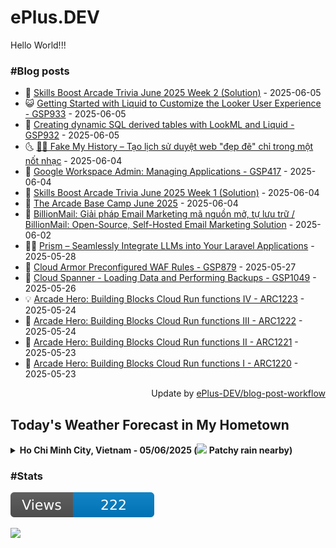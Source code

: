 # ePlus.DEV

Hello World!!!

### #Blog posts

- 🧰 [Skills Boost Arcade Trivia June 2025 Week 2 &lpar;Solution&rpar;](https://eplus.dev/skills-boost-arcade-trivia-june-2025-week-2-solution) - 2025-06-05 
- 😺 [Getting Started with Liquid to Customize the Looker User Experience - GSP933](https://eplus.dev/getting-started-with-liquid-to-customize-the-looker-user-experience-gsp933) - 2025-06-05 
- 🗽 [Creating dynamic SQL derived tables with LookML and Liquid - GSP932](https://eplus.dev/creating-dynamic-sql-derived-tables-with-lookml-and-liquid-gsp932) - 2025-06-05 
- 🌜 [🕵️‍♂️ Fake My History – Tạo lịch sử duyệt web &quot;đẹp đẽ&quot; chỉ trong một nốt nhạc](https://eplus.dev/fake-my-history-tao-lich-su-duyet-web-dep-de-chi-trong-mot-not-nhac) - 2025-06-04 
- 📝 [Google Workspace Admin: Managing Applications - GSP417](https://eplus.dev/google-workspace-admin-managing-applications-gsp417) - 2025-06-04 
- 🚀 [Skills Boost Arcade Trivia June 2025 Week 1 &lpar;Solution&rpar;](https://eplus.dev/skills-boost-arcade-trivia-june-2025-week-1-solution) - 2025-06-04 
- 💼 [The Arcade Base Camp June 2025](https://eplus.dev/the-arcade-base-camp-june-2025) - 2025-06-04 
- 🦣 [BillionMail: Giải pháp Email Marketing mã nguồn mở, tự lưu trữ / BillionMail: Open-Source, Self-Hosted Email Marketing Solution](https://eplus.dev/billionmail-giai-phap-email-marketing-ma-nguon-mo-tu-luu-tru-billionmail-open-source-self-hosted-email-marketing-solution) - 2025-06-02 
- 👨‍🏫 [Prism – Seamlessly Integrate LLMs into Your Laravel Applications](https://eplus.dev/prism-seamlessly-integrate-llms-into-your-laravel-applications) - 2025-05-28 
- 🔭 [Cloud Armor Preconfigured WAF Rules - GSP879](https://eplus.dev/cloud-armor-preconfigured-waf-rules-gsp879) - 2025-05-27 
- 🤡 [Cloud Spanner - Loading Data and Performing Backups - GSP1049](https://eplus.dev/cloud-spanner-loading-data-and-performing-backups-gsp1049) - 2025-05-26 
- 💡 [Arcade Hero: Building Blocks Cloud Run functions IV - ARC1223](https://eplus.dev/arcade-hero-building-blocks-cloud-run-functions-iv-arc1223) - 2025-05-24 
- 🦣 [Arcade Hero: Building Blocks Cloud Run functions III - ARC1222](https://eplus.dev/arcade-hero-building-blocks-cloud-run-functions-iii-arc1222) - 2025-05-24 
- 💪 [Arcade Hero: Building Blocks Cloud Run functions II - ARC1221](https://eplus.dev/arcade-hero-building-blocks-cloud-run-functions-ii-arc1221) - 2025-05-23 
- 🤡 [Arcade Hero: Building Blocks Cloud Run functions I - ARC1220](https://eplus.dev/arcade-hero-building-blocks-cloud-run-functions-i-arc1220) - 2025-05-23 


<div align="right">
    Update by <a target="_blank" href="https://github.com/ePlus-DEV/blog-post-workflow">ePlus-DEV/blog-post-workflow</a>
</div>


## Today's Weather Forecast in My Hometown



<details>
    <summary><b>Ho Chi Minh City, Vietnam - 05/06/2025 (<img src="https://cdn.weatherapi.com/weather/64x64/day/176.png" width="25" /> Patchy rain nearby)</b>
    </summary>

    
<table>
    <tr>
        <th>Hour</th>
        <td>00:00</td><td>01:00</td><td>02:00</td><td>03:00</td><td>04:00</td><td>05:00</td><td>06:00</td><td>07:00</td><td>08:00</td><td>09:00</td><td>10:00</td><td>11:00</td><td>12:00</td><td>13:00</td><td>14:00</td><td>15:00</td><td>16:00</td><td>17:00</td><td>18:00</td><td>19:00</td><td>20:00</td><td>21:00</td><td>22:00</td><td>23:00</td>
    </tr>
    <tr>
        <th>Weather</th>
        <td><img src="https://cdn.weatherapi.com/weather/64x64/night/113.png"></img></td><td><img src="https://cdn.weatherapi.com/weather/64x64/night/113.png"></img></td><td><img src="https://cdn.weatherapi.com/weather/64x64/night/113.png"></img></td><td><img src="https://cdn.weatherapi.com/weather/64x64/night/176.png"></img></td><td><img src="https://cdn.weatherapi.com/weather/64x64/night/113.png"></img></td><td><img src="https://cdn.weatherapi.com/weather/64x64/night/116.png"></img></td><td><img src="https://cdn.weatherapi.com/weather/64x64/day/176.png"></img></td><td><img src="https://cdn.weatherapi.com/weather/64x64/day/200.png"></img></td><td><img src="https://cdn.weatherapi.com/weather/64x64/day/113.png"></img></td><td><img src="https://cdn.weatherapi.com/weather/64x64/day/116.png"></img></td><td><img src="https://cdn.weatherapi.com/weather/64x64/day/113.png"></img></td><td><img src="https://cdn.weatherapi.com/weather/64x64/day/116.png"></img></td><td><img src="https://cdn.weatherapi.com/weather/64x64/day/119.png"></img></td><td><img src="https://cdn.weatherapi.com/weather/64x64/day/116.png"></img></td><td><img src="https://cdn.weatherapi.com/weather/64x64/day/116.png"></img></td><td><img src="https://cdn.weatherapi.com/weather/64x64/day/176.png"></img></td><td><img src="https://cdn.weatherapi.com/weather/64x64/day/119.png"></img></td><td><img src="https://cdn.weatherapi.com/weather/64x64/day/116.png"></img></td><td><img src="https://cdn.weatherapi.com/weather/64x64/day/116.png"></img></td><td><img src="https://cdn.weatherapi.com/weather/64x64/night/116.png"></img></td><td><img src="https://cdn.weatherapi.com/weather/64x64/night/176.png"></img></td><td><img src="https://cdn.weatherapi.com/weather/64x64/night/176.png"></img></td><td><img src="https://cdn.weatherapi.com/weather/64x64/night/176.png"></img></td><td><img src="https://cdn.weatherapi.com/weather/64x64/night/176.png"></img></td>
    </tr>
    <tr>
        <th>Condition</th>
        <td width="200px">Clear </td><td width="200px">Clear </td><td width="200px">Clear </td><td width="200px">Patchy rain nearby</td><td width="200px">Clear </td><td width="200px">Partly Cloudy </td><td width="200px">Patchy rain nearby</td><td width="200px">Thundery outbreaks in nearby</td><td width="200px">Sunny</td><td width="200px">Partly Cloudy </td><td width="200px">Sunny</td><td width="200px">Partly Cloudy </td><td width="200px">Cloudy </td><td width="200px">Partly Cloudy </td><td width="200px">Partly Cloudy </td><td width="200px">Patchy rain nearby</td><td width="200px">Cloudy </td><td width="200px">Partly Cloudy </td><td width="200px">Partly Cloudy </td><td width="200px">Partly Cloudy </td><td width="200px">Patchy rain nearby</td><td width="200px">Patchy rain nearby</td><td width="200px">Patchy rain nearby</td><td width="200px">Patchy rain nearby</td>
    </tr>
    <tr>
        <th>Temperature</th>
        <td>27.3 °C</td><td>27 °C</td><td>27 °C</td><td>26.6 °C</td><td>26.5 °C</td><td>26.4 °C</td><td>26.4 °C</td><td>27.9 °C</td><td>29.6 °C</td><td>31.4 °C</td><td>33 °C</td><td>34.3 °C</td><td>35.5 °C</td><td>36.3 °C</td><td>37 °C</td><td>35.2 °C</td><td>32.3 °C</td><td>32 °C</td><td>31.7 °C</td><td>31.2 °C</td><td>30.4 °C</td><td>29.6 °C</td><td>28.8 °C</td><td>28.2 °C</td>
    </tr>
    <tr>
        <th>Wind</th>
        <td>9.7 kph</td><td>7.6 kph</td><td>7.6 kph</td><td>7.2 kph</td><td>6.1 kph</td><td>6.8 kph</td><td>6.1 kph</td><td>7.9 kph</td><td>10.4 kph</td><td>11.5 kph</td><td>12.2 kph</td><td>14 kph</td><td>14.8 kph</td><td>14.4 kph</td><td>14 kph</td><td>19.1 kph</td><td>19.1 kph</td><td>13.7 kph</td><td>11.9 kph</td><td>14 kph</td><td>12.6 kph</td><td>12.2 kph</td><td>12.2 kph</td><td>11.9 kph</td>
    </tr>
</table>


<div align="right">
    Updated at: 2025-06-05T12:23:44Z - by <a target="_blank"
        href="https://github.com/ePlus-DEV/weather-forecast">ePlus-DEV/weather-forecast</a>
</div>
</details>


### #Stats

[![Image of counter](https://github.com/ePlus-DEV/view-counter/blob/main/svg/685088620/badge.svg)](https://github.com/ePlus-DEV/view-counter/blob/main/readme/685088620/week.md)

![](https://komarev.com/ghpvc/?username=ePlus-DEV&style=for-the-badge)
